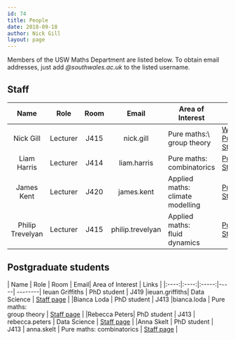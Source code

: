 ```yaml
---
id: 74
title: People
date: 2018-09-18
author: Nick Gill
layout: page
---
```


Members of the USW Maths Department are listed below. To obtain email addresses, just add *@southwales.ac.uk* to the listed username.

## Staff

| Name | Role | Room | Email |  Area of Interest | Links |
|:----:|:----:|:-----:|:----:|-----| --------|
|Nick Gill|Lecturer|J415|nick.gill|Pure maths:\ group theory| <a href = "http://boolesrings.org/nickgill">Website</a> <br> <a href = "https://pure.southwales.ac.uk/en/persons/nicholas-gill(72b8ce29-32db-4ec4-a6a6-6fa586c31aad)/publications.html">Publications</a> <br> <a href = "http://staff.southwales.ac.uk/users/7988-ngill">Staff page</a> |
|Liam Harris| Lecturer |J414 | liam.harris|  Pure maths: combinatorics | <a href = "https://pure.southwales.ac.uk/en/persons/liam-harris(49321f9b-6e7d-4edd-90d3-03808d9516a4)/publications.html">Publications</a> <br> <a href = "http://staff.southwales.ac.uk/users/5265-lhharris">Staff page</a> |
|James Kent|Lecturer | J420|james.kent| Applied maths: climate modelling| <a href = "https://pure.southwales.ac.uk/en/persons/james-kent(f397a1d4-057a-4fbd-a9a7-d8b528b2d8df)/publications.html">Publications</a> <br> <a href = "http://staff.southwales.ac.uk/users/8005-jkent">Staff page</a> |
|Philip Trevelyan| Lecturer|J415|philip.trevelyan| Applied maths:<br> fluid dynamics| <a href = "https://pure.southwales.ac.uk/en/persons/pmj-trevelyan(05d1b722-f4f0-45bb-a854-f61cbd42b817)/publications.html">Publications</a> <br> <a href = "http://staff.southwales.ac.uk/users/3932-ptrevely">Staff page</a> |

## Postgraduate students

| Name | Role | Room | Email| Area of Interest | Links |
|:----:|:----:|:-----:|-----| --------|
Ieuan Griffiths | PhD student | J419 |ieuan.griffiths| Data Science | <a href = "http://staff.southwales.ac.uk/users/10446-igriffit">Staff page</a> | 
|Bianca Loda | PhD student | J413 |bianca.loda | Pure maths:<br> group theory  | <a href = "http://staff.southwales.ac.uk/users/9674-bloda">Staff page</a>  |
|Rebecca Peters| PhD student | J413 | rebecca.peters  | Data Science | <a href = "http://staff.southwales.ac.uk/users/9719-rpeters1">Staff page</a>  |
|Anna Skelt | PhD student | J413 | anna.skelt | Pure maths: combinatorics | <a href = "http://staff.southwales.ac.uk/users/9673-askelt">Staff page</a>  |
